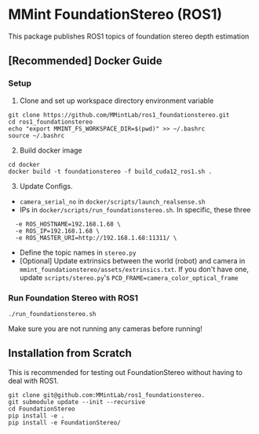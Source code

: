 # MMint FoundationStereo (ROS1)

This package publishes ROS1 topics of foundation stereo depth estimation


## [Recommended] Docker Guide

### Setup
1. Clone and set up workspace directory environment variable
```
git clone https://github.com/MMintLab/ros1_foundationstereo.git
cd ros1_foundationstereo
echo "export MMINT_FS_WORKSPACE_DIR=$(pwd)" >> ~/.bashrc
source ~/.bashrc
```

2. Build docker image
```
cd docker
docker build -t foundationstereo -f build_cuda12_ros1.sh .
```
3. Update Configs.
* `camera_serial_no` in `docker/scripts/launch_realsense.sh` 
* IPs in `docker/scripts/run_foundationstereo.sh`. In specific, these three 
```
  -e ROS_HOSTNAME=192.168.1.68 \
  -e ROS_IP=192.168.1.68 \
  -e ROS_MASTER_URI=http://192.168.1.68:11311/ \
```
* Define the topic names in `stereo.py`
* [Optional] Update extrinsics between the world (robot) and camera in `mmint_foundationstereo/assets/extrinsics.txt`. If you don't have one, update `scripts/stereo.py`'s `PCD_FRAME=camera_color_optical_frame`

### Run Foundation Stereo with ROS1

```
./run_foundationstereo.sh
```
Make sure you are not running any cameras before running! 




## Installation from Scratch
This is recommended for testing out FoundationStereo without having to deal with ROS1.

```
git clone git@github.com:MMintLab/ros1_foundationstereo.
git submodule update --init --recursive
cd FoundationStereo
pip install -e .
pip install -e FoundationStereo/

```

